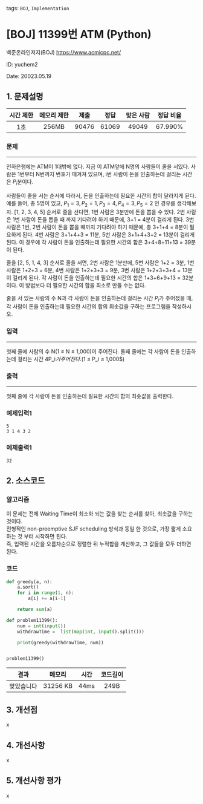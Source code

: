 tags: `BOJ`, `Implementation`
# [BOJ] 11399번 ATM (Python)
백준온라인저지(BOJ) https://www.acmicpc.net/

ID: yuchem2

Date: 20023.05.19
## 1. 문제설명
| 시간 제한 | 메모리 제한 | 제출  | 정답 | 맞은 사람 | 정답 비율 |
| :---: | :---: | :---: | :---: | :---: | :---: |
| 1초  | 256MB | 90476 | 61069 | 49049 | 67.990% |

### 문제
---
인하은행에는 ATM이 1대밖에 없다. 지금 이 ATM앞에 N명의 사람들이 줄을 서있다. 사람은 1번부터 N번까지 번호가 매겨져 있으며, i번 사람이 돈을 인출하는데 걸리는 시간은 $P_i$분이다.

사람들이 줄을 서는 순서에 따라서, 돈을 인출하는데 필요한 시간의 합이 달라지게 된다. 예를 들어, 총 5명이 있고, $P_1 = 3, P_2 = 1, P_3 = 4, P_4 = 3, P_5 = 2$ 인 경우를 생각해보자. [1, 2, 3, 4, 5] 순서로 줄을 선다면, 1번 사람은 3분만에 돈을 뽑을 수 있다. 2번 사람은 1번 사람이 돈을 뽑을 때 까지 기다려야 하기 때문에, 3+1 = 4분이 걸리게 된다. 3번 사람은 1번, 2번 사람이 돈을 뽑을 때까지 기다려야 하기 때문에, 총 3+1+4 = 8분이 필요하게 된다. 4번 사람은 3+1+4+3 = 11분, 5번 사람은 3+1+4+3+2 = 13분이 걸리게 된다. 이 경우에 각 사람이 돈을 인출하는데 필요한 시간의 합은 3+4+8+11+13 = 39분이 된다.

줄을 [2, 5, 1, 4, 3] 순서로 줄을 서면, 2번 사람은 1분만에, 5번 사람은 1+2 = 3분, 1번 사람은 1+2+3 = 6분, 4번 사람은 1+2+3+3 = 9분, 3번 사람은 1+2+3+3+4 = 13분이 걸리게 된다. 각 사람이 돈을 인출하는데 필요한 시간의 합은 1+3+6+9+13 = 32분이다. 이 방법보다 더 필요한 시간의 합을 최소로 만들 수는 없다.

줄을 서 있는 사람의 수 N과 각 사람이 돈을 인출하는데 걸리는 시간 $P_i$가 주어졌을 때, 각 사람이 돈을 인출하는데 필요한 시간의 합의 최솟값을 구하는 프로그램을 작성하시오.
### 입력
---
첫째 줄에 사람의 수 N(1 ≤ N ≤ 1,000)이 주어진다. 둘째 줄에는 각 사람이 돈을 인출하는데 걸리는 시간 4P_i$가 주어진다. ($1 ≤ P_i ≤ 1,000$)
### 출력
---
첫째 줄에 각 사람이 돈을 인출하는데 필요한 시간의 합의 최솟값을 출력한다.
### 예제입력1
```
5
3 1 4 3 2
```
### 예제출력1
```
32
```
## 2. 소스코드

### 알고리즘
이 문제는 전체 Waiting Time이 최소화 되는 값을 찾는 순서를 찾아, 최솟값을 구하는 것이다.  
전형적인 non-preemptive SJF scheduling 방식과 동일 한 것으로, 가장 짧게 소요하는 것 부터 시작하면 된다.  
즉, 입력된 시간을 오름차순으로 정렬한 뒤 누적합을 계산하고, 그 값들을 모두 더하면 된다.  

### 코드
```Python
def greedy(a, n):
    a.sort()
    for i in range(1, n):
        a[i] += a[i-1]

    return sum(a)

def problem11399():
    num = int(input())
    withdrawTime =  list(map(int, input().split()))

    print(greedy(withdrawTime, num))


problem11399()
```

| 결과 | 메모리 | 시간 | 코드길이 |
|:---:|:-----: | :---: | :----: |
| 맞았습니다 | 31256 KB | 44ms | 249B |

## 3. 개선점
x
## 4. 개선사항
x
## 5. 개선사항 평가
x
